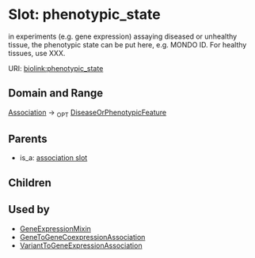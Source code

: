 
# Slot: phenotypic_state


in experiments (e.g. gene expression) assaying diseased or unhealthy tissue, the phenotypic state can be put here, e.g. MONDO ID. For healthy tissues, use XXX.

URI: [biolink:phenotypic_state](https://w3id.org/biolink/vocab/phenotypic_state)


## Domain and Range

[Association](Association.md) ->  <sub>OPT</sub>
 [DiseaseOrPhenotypicFeature](DiseaseOrPhenotypicFeature.md)

## Parents

 *  is_a: [association slot](association_slot.md)

## Children


## Used by

 * [GeneExpressionMixin](GeneExpressionMixin.md)
 * [GeneToGeneCoexpressionAssociation](GeneToGeneCoexpressionAssociation.md)
 * [VariantToGeneExpressionAssociation](VariantToGeneExpressionAssociation.md)

